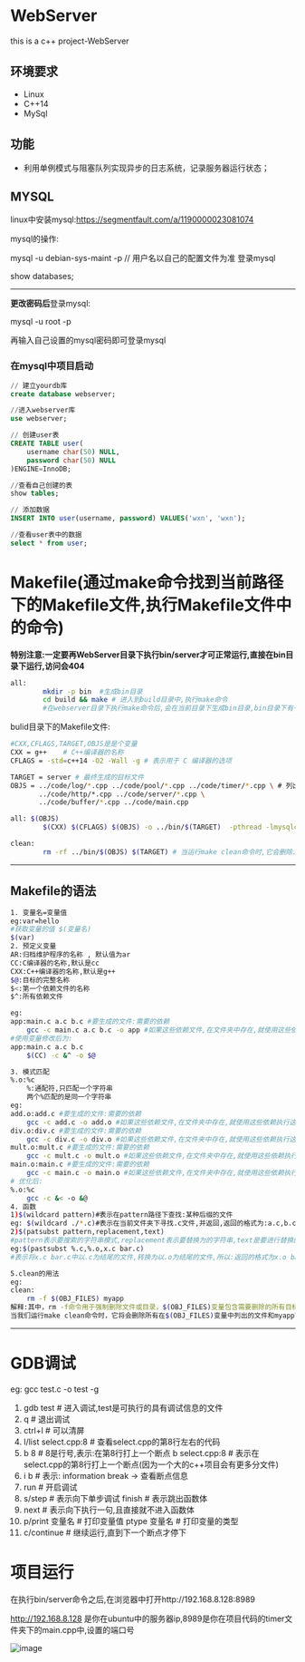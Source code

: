 # WebServer
this is a c++ project-WebServer

## 环境要求

- Linux
- C++14
- MySql

## 功能

- 利用单例模式与阻塞队列实现异步的日志系统，记录服务器运行状态；

## MYSQL
linux中安装mysql:https://segmentfault.com/a/1190000023081074

mysql的操作:

mysql -u debian-sys-maint -p        // 用户名以自己的配置文件为准  登录mysql

show databases;

----

**更改密码后**登录mysql:

mysql -u root -p

再输入自己设置的mysql密码即可登录mysql

### 在mysql中项目启动
```sql
// 建立yourdb库
create database webserver;

//进入webserver库
use webserver;

// 创建user表
CREATE TABLE user(
    username char(50) NULL,
    password char(50) NULL
)ENGINE=InnoDB;

//查看自己创建的表
show tables;

// 添加数据
INSERT INTO user(username, password) VALUES('wxn', 'wxn');

//查看user表中的数据
select * from user;
```
# Makefile(通过make命令找到当前路径下的Makefile文件,执行Makefile文件中的命令)
**特别注意:一定要再WebServer目录下执行bin/server才可正常运行,直接在bin目录下运行,访问会404**
```bash
all:
        mkdir -p bin  #生成bin目录
        cd build && make # 进入到build目录中,执行make命令
        #在webserver目录下执行make命令后,会在当前目录下生成bin目录,bin目录下有一个server可执行文件
```
bulid目录下的Makefile文件:
```bash
#CXX,CFLAGS,TARGET,OBJS是是个变量
CXX = g++    # C++编译器的名称
CFLAGS = -std=c++14 -O2 -Wall -g # 表示用于 C 编译器的选项

TARGET = server # 最终生成的目标文件
OBJS = ../code/log/*.cpp ../code/pool/*.cpp ../code/timer/*.cpp \ # 列出所以依赖的文件
       ../code/http/*.cpp ../code/server/*.cpp \
       ../code/buffer/*.cpp ../code/main.cpp

all: $(OBJS)
        $(CXX) $(CFLAGS) $(OBJS) -o ../bin/$(TARGET)  -pthread -lmysqlclient

clean:
        rm -rf ../bin/$(OBJS) $(TARGET) # 当运行make clean命令时,它会删除../bin/$(OBJS)这条路径中列出来的文件和$(TARGET)可执行文件
```

---

## Makefile的语法
```bash
1. 变量名=变量值
eg:var=hello
#获取变量的值 $(变量名)
$(var)
2. 预定义变量
AR:归档维护程序的名称 , 默认值为ar
CC:C编译器的名称,默认是cc
CXX:C++编译器的名称,默认是g++
$@:目标的完整名称
$<:第一个依赖文件的名称
$^:所有依赖文件

eg: 
app:main.c a.c b.c #要生成的文件:需要的依赖
    gcc -c main.c a.c b.c -o app #如果这些依赖文件,在文件夹中存在,就使用这些依赖执行这行命令
#使用变量修改后为:
app:main.c a.c b.c
    $(CC) -c &^ -o $@

3. 模式匹配
%.o:%c
    %:通配符,只匹配一个字符串
    两个%匹配的是同一个字符串
eg:
add.o:add.c #要生成的文件:需要的依赖
    gcc -c add.c -o add.o #如果这些依赖文件,在文件夹中存在,就使用这些依赖执行这行命令
div.o:div.c #要生成的文件:需要的依赖
    gcc -c div.c -o div.o #如果这些依赖文件,在文件夹中存在,就使用这些依赖执行这行命令
mult.o:mult.c #要生成的文件:需要的依赖
    gcc -c mult.c -o mult.o #如果这些依赖文件,在文件夹中存在,就使用这些依赖执行这行命令
main.o:main.c #要生成的文件:需要的依赖
    gcc -c main.c -o main.o #如果这些依赖文件,在文件夹中存在,就使用这些依赖执行这行命令
# 优化后:
%.o:%c
    gcc -c &< -o &@
4. 函数
1)$(wildcard pattern)#表示在pattern路径下查找:某种后缀的文件
eg: $(wildcard ./*.c)#表示在当前文件夹下寻找.c文件,并返回,返回的格式为:a.c,b.c,c.c,d.c等等
2)$(patsubst pattern,replacement,text)
#pattern表示要搜索的字符串模式,replacement表示要替换为的字符串,text是要进行替换的文本
eg:$(pastsubst %.c,%.o,x.c bar.c)
#表示将x.c bar.c中以.c为结尾的文件,转换为以.o为结尾的文件,所以:返回的格式为x.o bar.o

5.clean的用法
eg:
clean:
    rm -f $(OBJ_FILES) myapp
解释:其中，rm -f命令用于强制删除文件或目录，$(OBJ_FILES)变量包含需要删除的所有目标文件路径，myapp是可执行文件名。
当我们运行make clean命令时，它将会删除所有在$(OBJ_FILES)变量中列出的文件和myapp可执行文件。
```
---

# GDB调试
eg: gcc test.c -o test -g
1. gdb test # 进入调试,test是可执行的具有调试信息的文件
2. q # 退出调试
3. ctrl+l # 可以清屏
4. l/list select.cpp:8 # 查看select.cpp的第8行左右的代码
5. b 8 # 8是行号,表示:在第8行打上一个断点
   b select.cpp:8 # 表示在select.cpp的第8行打上一个断点(因为一个大的c++项目会有更多分文件)
6. i b # 表示: information break -> 查看断点信息
7. run # 开启调试
8. s/step # 表示向下单步调试
   finish # 表示跳出函数体
9. next # 表示向下执行一句,且直接就不进入函数体
10. p/print 变量名 # 打印变量值
    ptype 变量名 # 打印变量的类型
11. c/continue # 继续运行,直到下一个断点才停下 

# 项目运行

在执行bin/server命令之后,在浏览器中打开http://192.168.8.128:8989



http://192.168.8.128 是你在ubuntu中的服务器ip,8989是你在项目代码的timer文件夹下的main.cpp中,设置的端口号


![image](https://user-images.githubusercontent.com/78208268/233582058-cdaefda5-2d39-418a-8d54-e749c98db782.png)
